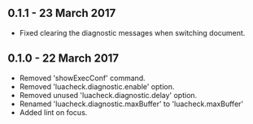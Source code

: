 ## 0.1.1 - 23 March 2017

* Fixed clearing the diagnostic messages when switching document.

## 0.1.0 - 22 March 2017

* Removed 'showExecConf' command.
* Removed 'luacheck.diagnostic.enable' option.
* Removed unused 'luacheck.diagnostic.delay' option.
* Renamed 'luacheck.diagnostic.maxBuffer' to 'luacheck.maxBuffer'
* Added lint on focus.
